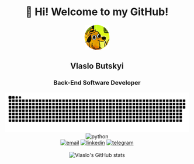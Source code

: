 <div align="center">
    <h1>👋 Hi! Welcome to my GitHub!</h1>
</div>

<div align="center">
    <img src="assets/logo.png" alt="logo"/>
    <h2>Vlaslo Butskyi</h2>
    <h3>Back-End Software Developer</h3>
    <img width="600" src="assets/github-snake.svg" alt="snake"/>
</div>

<div align="center">
    <img src="https://img.shields.io/badge/Python-3.6 | 3.7 | 3.8 | 3.9-blue?style=for-the-badge&logo=Python&logoColor=white&labelColor=303030"  alt="python"/>
    <br>    
    <a href="mailto:vlaslo.butskyi@gmail.com"><img src="https://img.shields.io/badge/Email-303030?style=for-the-badge&logo=gmail&logoColor=white&labelColor=EA4335"  alt="email"/></a>
    <a href="https://www.linkedin.com/in/vlaslobutskyi"><img src="https://img.shields.io/badge/Linkedin-303030?style=for-the-badge&logo=linkedin&logoColor=white&labelColor=0A66C2"  alt="linkedin"/></a>
    <a href="https://t.me/vlaslo_butskyi"><img src="https://img.shields.io/badge/-Telegram-303030?style=for-the-badge&logo=telegram&labelColor=white"  alt="telegram"/></a>
</div>

<br>

<div align="center">
    <img src="https://vlaslo-butskyi-stats.vercel.app/api?username=vlaslo-butskyi&count_private=true&show_icons=true&text_color=9f9f9f&bg_color=303030" alt="Vlaslo's GitHub stats"/>
    <br>

[//]: # (    <img src="https://vlaslo-butskyi-stats.vercel.app/api/top-langs/?username=vlaslo-butskyi&layout=compact&show_icons=true&text_color=9f9f9f&bg_color=303030" alt="Vlaslo's Top Langs"/>)

[//]: # (    <br>)

[//]: # (    <img src="https://vlaslo-butskyi-stats.vercel.app/api/wakatime?username=vlaslo_butskyi&show_icons=true&text_color=9f9f9f&bg_color=303030" alt="Vlaslo's wakatime stats"/>)

[//]: # (    <br>)
</div>
